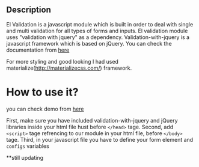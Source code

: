 

## Description 
El Validation is a javascript module which is built in order to deal with single and multi validation for all types of forms and inputs. El validation module uses "validation with jquery" as a dependency. Validation-with-jquery is a javascript framework which is based on jQuery. You can check the documentation from [here](https://jqueryvalidation.org/documentation/)

For more styling and good looking I had used materialize(http://materializecss.com/) framework.

# How to use it?

you can check demo from [here](https://tomavic.github.io/validation-with-jQuery/)


First, make sure you have included validation-with-jquery and jQuery libraries inside your html file hust before `</head>` tage.
Second, add `<script>` tage refrencing to our module in your html file, before `</body>` tage.
Third, in your javascript file you have to define your form element and `configs` variables 


**still updating

